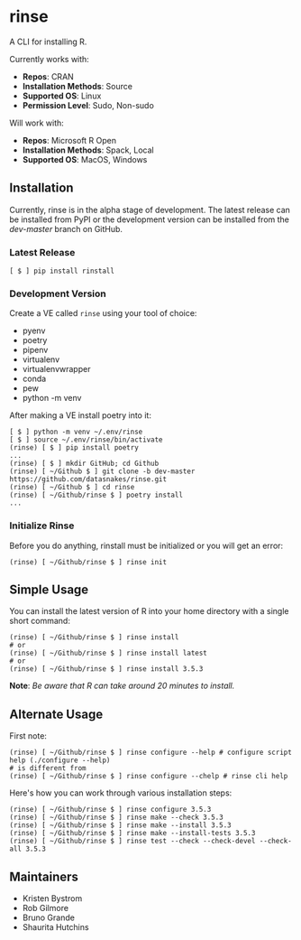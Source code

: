 # rinse

A CLI for installing R.

Currently works with:

* __Repos__: CRAN
* __Installation Methods__: Source
* __Supported OS__: Linux
* __Permission Level__: Sudo, Non-sudo

Will work with:

* __Repos__: Microsoft R Open
* __Installation Methods__: Spack, Local
* __Supported OS__: MacOS, Windows

## Installation

Currently, rinse is in the alpha stage of development.  The latest release can be installed from PyPI
or the development version can be installed from the *dev-master* branch on GitHub.

### Latest Release

```console
[ $ ] pip install rinstall
```
### Development Version

Create a VE called `rinse` using your tool of choice:

* pyenv
* poetry
* pipenv
* virtualenv
* virtualenvwrapper
* conda
* pew
* python -m venv

After making a VE install poetry into it:

```console
[ $ ] python -m venv ~/.env/rinse
[ $ ] source ~/.env/rinse/bin/activate
(rinse) [ $ ] pip install poetry
...
(rinse) [ $ ] mkdir GitHub; cd Github
(rinse) [ ~/Github $ ] git clone -b dev-master https://github.com/datasnakes/rinse.git
(rinse) [ ~/Github $ ] cd rinse
(rinse) [ ~/Github/rinse $ ] poetry install
...
```

### Initialize Rinse

Before you do anything, rinstall must be initialized or you will get an error:

```console
(rinse) [ ~/Github/rinse $ ] rinse init
```

## Simple Usage

You can install the latest version of R into your home directory with a single short command:

```console
(rinse) [ ~/Github/rinse $ ] rinse install
# or
(rinse) [ ~/Github/rinse $ ] rinse install latest
# or
(rinse) [ ~/Github/rinse $ ] rinse install 3.5.3
```

**Note**:  _Be aware that R can take around 20 minutes to install._

## Alternate Usage

First note:

```console
(rinse) [ ~/Github/rinse $ ] rinse configure --help # configure script help (./configure --help)
# is different from
(rinse) [ ~/Github/rinse $ ] rinse configure --chelp # rinse cli help
```

Here's how you can work through various installation steps:
```console
(rinse) [ ~/Github/rinse $ ] rinse configure 3.5.3
(rinse) [ ~/Github/rinse $ ] rinse make --check 3.5.3
(rinse) [ ~/Github/rinse $ ] rinse make --install 3.5.3 
(rinse) [ ~/Github/rinse $ ] rinse make --install-tests 3.5.3
(rinse) [ ~/Github/rinse $ ] rinse test --check --check-devel --check-all 3.5.3
```

## Maintainers

* Kristen Bystrom
* Rob Gilmore
* Bruno Grande
* Shaurita Hutchins
